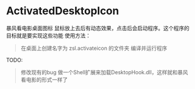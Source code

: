 ActivatedDesktopIcon
====================

暴风看电影桌面图标 鼠标放上去后有动态效果，点击后会启动程序。这个程序的目标就是要实现这些功能
使用方法：
> 在桌面上创建名字为 zsl.activateicon 的文件夹
> 编译并运行程序

TODO:
> 修改现有的bug
> 做一个Shell扩展来加载DesktopHook.dll，这样就和暴风看电影的形式一样了
